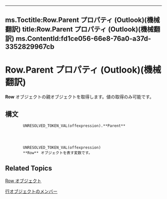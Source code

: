 

---
ms.Toctitle:Row.Parent プロパティ (Outlook)(機械翻訳)
title:Row.Parent プロパティ (Outlook)(機械翻訳)
ms.ContentId:fd1ce056-66e8-76a0-a37d-3352829967cb
---
# Row.Parent プロパティ (Outlook)(機械翻訳)




**Row** オブジェクトの親オブジェクトを取得します。値の取得のみ可能です。

## 構文

            UNRESOLVED_TOKEN_VAL(offexpression).**Parent**




            UNRESOLVED_TOKEN_VAL(offexpression)
            **Row** オブジェクトを表す変数です。



## Related Topics

[Row オブジェクト](06db3fa4-1649-48bf-3b86-ffdf99a47305.md)

[行オブジェクトのメンバー](49998d93-3940-6e08-624f-f8c5dcba2ea5.md)





